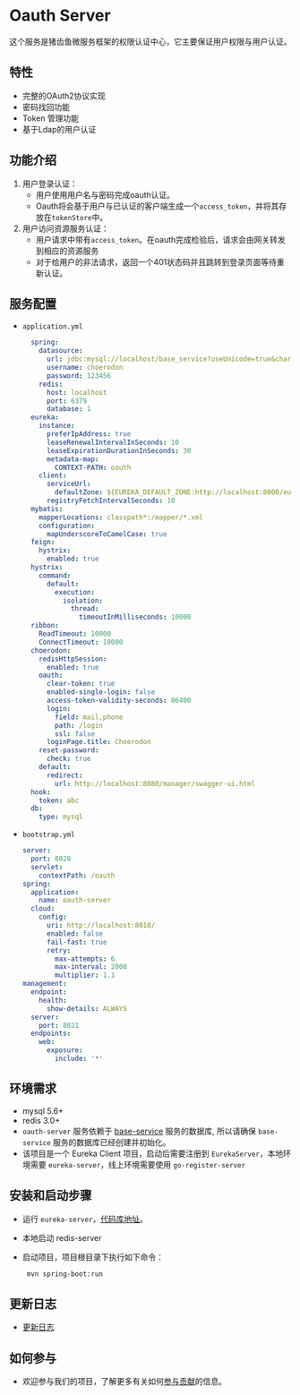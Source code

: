 # Oauth Server

这个服务是猪齿鱼微服务框架的权限认证中心，它主要保证用户权限与用户认证。

## 特性

- 完整的OAuth2协议实现
- 密码找回功能
- Token 管理功能
- 基于Ldap的用户认证

## 功能介绍

1. 用户登录认证：
    - 用户使用用户名与密码完成oauth认证。
    - Oauth将会基于用户与已认证的客户端生成一个`access_token`，并将其存放在`tokenStore`中。
2. 用户访问资源服务认证：
    - 用户请求中带有`access_token`。在oauth完成检验后，请求会由网关转发到相应的资源服务
    - 对于给用户的非法请求，返回一个401状态码并且跳转到登录页面等待重新认证。

## 服务配置

- `application.yml`

  ```yaml
    spring:
      datasource:
        url: jdbc:mysql://localhost/base_service?useUnicode=true&characterEncoding=utf-8&useSSL=false&useInformationSchema=true&remarks=true
        username: choerodon
        password: 123456
      redis:
        host: localhost
        port: 6379
        database: 1
    eureka:
      instance:
        preferIpAddress: true
        leaseRenewalIntervalInSeconds: 10
        leaseExpirationDurationInSeconds: 30
        metadata-map:
          CONTEXT-PATH: oauth
      client:
        serviceUrl:
          defaultZone: ${EUREKA_DEFAULT_ZONE:http://localhost:8000/eureka/}
        registryFetchIntervalSeconds: 10
    mybatis:
      mapperLocations: classpath*:/mapper/*.xml
      configuration:
        mapUnderscoreToCamelCase: true
    feign:
      hystrix:
        enabled: true
    hystrix:
      command:
        default:
          execution:
            isolation:
              thread:
                timeoutInMilliseconds: 10000
    ribbon:
      ReadTimeout: 10000
      ConnectTimeout: 10000
    choerodon:
      redisHttpSession:
        enabled: true
      oauth:
        clear-token: true
        enabled-single-login: false
        access-token-validity-seconds: 86400
        login:
          field: mail,phone
          path: /login
          ssl: false
        loginPage.title: Choerodon
      reset-password:
        check: true
      default:
        redirect:
          url: http://localhost:8080/manager/swagger-ui.html
    hook:
      token: abc
    db:
      type: mysql
  ```

- `bootstrap.yml`

  ```yaml
  server:
    port: 8020
    servlet:
      contextPath: /oauth
  spring:
    application:
      name: oauth-server
    cloud:
      config:
        uri: http://localhost:8010/
        enabled: false
        fail-fast: true
        retry:
          max-attempts: 6
          max-interval: 2000
          multiplier: 1.1
  management:
    endpoint:
      health:
        show-details: ALWAYS
    server:
      port: 8021
    endpoints:
      web:
        exposure:
          include: '*'
  ```

## 环境需求

- mysql 5.6+
- redis 3.0+
- `oauth-server` 服务依赖于 [base-service](https://code.choerodon.com.cn/choerodon-framework/base-service.git) 服务的数据库, 所以请确保 `base-service` 服务的数据库已经创建并初始化。
- 该项目是一个 Eureka Client 项目，启动后需要注册到 `EurekaServer`，本地环境需要 `eureka-server`，线上环境需要使用 `go-register-server`

## 安装和启动步骤

- 运行 `eureka-server`，[代码库地址](https://code.choerodon.com.cn/choerodon-framework/eureka-server.git)。

- 本地启动 redis-server

- 启动项目，项目根目录下执行如下命令：

  ```sh
   mvn spring-boot:run
  ```

## 更新日志

- [更新日志](./CHANGELOG.zh-CN.md)

## 如何参与

- 欢迎参与我们的项目，了解更多有关如何[参与贡献](https://github.com/choerodon/choerodon/blob/master/CONTRIBUTING.md)的信息。


